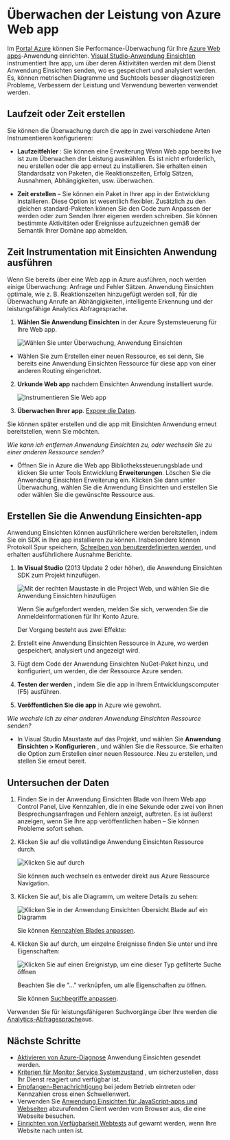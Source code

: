 <properties
    pageTitle="Überwachen der Leistung von Azure Web app | Microsoft Azure"
    description="Leistung der Anwendung für die Überwachung von Azure Web apps. Erstellen eines Diagramms laden und die Antwort, Abhängigkeitsinformationen und Festlegen von Benachrichtigungen auf die Leistung aus."
    services="application-insights"
    documentationCenter=".net"
    authors="alancameronwills"
    manager="douge"/>

<tags
    ms.service="azure-portal"
    ms.workload="na"
    ms.tgt_pltfrm="na"
    ms.devlang="na"
    ms.topic="article"
    ms.date="10/24/2016"
    ms.author="awills"/>

# <a name="monitor-azure-web-app-performance"></a>Überwachen der Leistung von Azure Web app

Im [Portal Azure](https://portal.azure.com) können Sie Performance-Überwachung für Ihre [Azure Web apps](../app-service-web/app-service-web-overview.md)-Anwendung einrichten. [Visual Studio-Anwendung Einsichten](app-insights-overview.md) instrumentiert Ihre app, um über deren Aktivitäten werden mit dem Dienst Anwendung Einsichten senden, wo es gespeichert und analysiert werden. Es, können metrischen Diagramme und Suchtools besser diagnostizieren Probleme, Verbessern der Leistung und Verwendung bewerten verwendet werden.

## <a name="run-time-or-build-time"></a>Laufzeit oder Zeit erstellen

Sie können die Überwachung durch die app in zwei verschiedene Arten Instrumentieren konfigurieren:

* **Laufzeitfehler** : Sie können eine Erweiterung Wenn Web app bereits live ist zum Überwachen der Leistung auswählen. Es ist nicht erforderlich, neu erstellen oder die app erneut zu installieren. Sie erhalten einen Standardsatz von Paketen, die Reaktionszeiten, Erfolg Sätzen, Ausnahmen, Abhängigkeiten, usw. überwachen. 
 
* **Zeit erstellen** – Sie können ein Paket in Ihrer app in der Entwicklung installieren. Diese Option ist wesentlich flexibler. Zusätzlich zu den gleichen standard-Paketen können Sie den Code zum Anpassen der werden oder zum Senden Ihrer eigenen werden schreiben. Sie können bestimmte Aktivitäten oder Ereignisse aufzuzeichnen gemäß der Semantik Ihrer Domäne app abmelden. 

## <a name="run-time-instrumentation-with-application-insights"></a>Zeit Instrumentation mit Einsichten Anwendung ausführen

Wenn Sie bereits über eine Web app in Azure ausführen, noch werden einige Überwachung: Anfrage und Fehler Sätzen. Anwendung Einsichten optimale, wie z. B. Reaktionszeiten hinzugefügt werden soll, für die Überwachung Anrufe an Abhängigkeiten, intelligente Erkennung und der leistungsfähige Analytics Abfragesprache. 

1. **Wählen Sie Anwendung Einsichten** in der Azure Systemsteuerung für Ihre Web app.

    ![Wählen Sie unter Überwachung, Anwendung Einsichten](./media/app-insights-azure-web-apps/05-extend.png)

 * Wählen Sie zum Erstellen einer neuen Ressource, es sei denn, Sie bereits eine Anwendung Einsichten Ressource für diese app von einer anderen Routing eingerichtet.

2. **Urkunde Web app** nachdem Einsichten Anwendung installiert wurde. 

    ![Instrumentieren Sie Web app](./media/app-insights-azure-web-apps/restart-web-app-for-insights.png)

3. **Überwachen Ihrer app**.  [Expore die Daten](#explore-the-data).

Sie können später erstellen und die app mit Einsichten Anwendung erneut bereitstellen, wenn Sie möchten.

*Wie kann ich entfernen Anwendung Einsichten zu, oder wechseln Sie zu einer anderen Ressource senden?*

* Öffnen Sie in Azure die Web app Bibliothekssteuerungsblade und klicken Sie unter Tools Entwicklung **Erweiterungen**. Löschen Sie die Anwendung Einsichten Erweiterung ein. Klicken Sie dann unter Überwachung, wählen Sie die Anwendung Einsichten und erstellen Sie oder wählen Sie die gewünschte Ressource aus.

## <a name="build-the-app-with-application-insights"></a>Erstellen Sie die Anwendung Einsichten-app

Anwendung Einsichten können ausführlichere werden bereitstellen, indem Sie ein SDK in Ihre app installieren zu können. Insbesondere können Protokoll Spur speichern, [Schreiben von benutzerdefinierten werden](../application-insights/app-insights-api-custom-events-metrics.md), und erhalten ausführlichere Ausnahme Berichte.

1. **In Visual Studio** (2013 Update 2 oder höher), die Anwendung Einsichten SDK zum Projekt hinzufügen.

    ![Mit der rechten Maustaste in die Project Web, und wählen Sie die Anwendung Einsichten hinzufügen](./media/app-insights-azure-web-apps/03-add.png)

    Wenn Sie aufgefordert werden, melden Sie sich, verwenden Sie die Anmeldeinformationen für Ihr Konto Azure.

    Der Vorgang besteht aus zwei Effekte:

 1. Erstellt eine Anwendung Einsichten Ressource in Azure, wo werden gespeichert, analysiert und angezeigt wird.
 2. Fügt dem Code der Anwendung Einsichten NuGet-Paket hinzu, und konfiguriert, um werden, die der Ressource Azure senden.

2. **Testen der werden** , indem Sie die app in Ihrem Entwicklungscomputer (F5) ausführen.

3. **Veröffentlichen Sie die app** in Azure wie gewohnt. 


*Wie wechsle ich zu einer anderen Anwendung Einsichten Ressource senden?*

* In Visual Studio Maustaste auf das Projekt, und wählen Sie **Anwendung Einsichten > Konfigurieren** , und wählen Sie die Ressource. Sie erhalten die Option zum Erstellen einer neuen Ressource. Neu zu erstellen, und stellen Sie erneut bereit.

## <a name="explore-the-data"></a>Untersuchen der Daten

1. Finden Sie in der Anwendung Einsichten Blade von Ihrem Web app Control Panel, Live Kennzahlen, die in eine Sekunde oder zwei von ihnen Besprechungsanfragen und Fehlern anzeigt, auftreten. Es ist äußerst anzeigen, wenn Sie Ihre app veröffentlichen haben – Sie können Probleme sofort sehen.

2. Klicken Sie auf die vollständige Anwendung Einsichten Ressource durch.

    
    ![Klicken Sie auf durch](./media/app-insights-azure-web-apps/view-in-application-insights.png)

    Sie können auch wechseln es entweder direkt aus Azure Ressource Navigation.

2. Klicken Sie auf, bis alle Diagramm, um weitere Details zu sehen:

    ![Klicken Sie in der Anwendung Einsichten Übersicht Blade auf ein Diagramm](./media/app-insights-azure-web-apps/07-dependency.png)

    Sie können [Kennzahlen Blades anpassen](../application-insights/app-insights-metrics-explorer.md).

3. Klicken Sie auf durch, um einzelne Ereignisse finden Sie unter und ihre Eigenschaften:

    ![Klicken Sie auf einen Ereignistyp, um eine dieser Typ gefilterte Suche öffnen](./media/app-insights-azure-web-apps/08-requests.png)

    Beachten Sie die "..." verknüpfen, um alle Eigenschaften zu öffnen.

    Sie können [Suchbegriffe anpassen](../application-insights/app-insights-diagnostic-search.md).

Verwenden Sie für leistungsfähigeren Suchvorgänge über Ihre werden die [Analytics-Abfragesprache](../application-insights/app-insights-analytics-tour.md)aus.





## <a name="next-steps"></a>Nächste Schritte

* [Aktivieren von Azure-Diagnose](app-insights-azure-diagnostics.md) Anwendung Einsichten gesendet werden.
* [Kriterien für Monitor Service Systemzustand](../monitoring-and-diagnostics/insights-how-to-customize-monitoring.md) , um sicherzustellen, dass Ihr Dienst reagiert und verfügbar ist.
* [Empfangen-Benachrichtigung](../monitoring-and-diagnostics/insights-receive-alert-notifications.md) bei jedem Betrieb eintreten oder Kennzahlen cross einen Schwellenwert.
* Verwenden Sie [Anwendung Einsichten für JavaScript-apps und Webseiten](app-insights-web-track-usage.md) abzurufenden Client werden vom Browser aus, die eine Webseite besuchen.
* [Einrichten von Verfügbarkeit Webtests](app-insights-monitor-web-app-availability.md) auf gewarnt werden, wenn Ihre Website nach unten ist.

